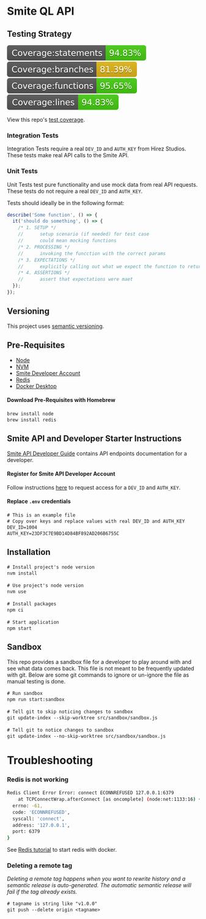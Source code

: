 # Smite QL API

## Testing Strategy

![Statements](https://raw.githubusercontent.com/davidholyko/smite-ql-api/gh-pages/badges/badge-statements.svg)
![Branches](https://raw.githubusercontent.com/davidholyko/smite-ql-api/gh-pages/badges/badge-branches.svg)
![Functions](https://raw.githubusercontent.com/davidholyko/smite-ql-api/gh-pages/badges/badge-functions.svg)
![Lines](https://raw.githubusercontent.com/davidholyko/smite-ql-api/gh-pages/badges/badge-lines.svg)

View this repo's [test coverage](https://david-ko.com/smite-ql-api/).

### Integration Tests

Integration Tests require a real `DEV_ID` and `AUTH_KEY` from Hirez Studios. These tests make real API calls to the Smite API.

### Unit Tests

Unit Tests test pure functionality and use mock data from real API requests. These tests do not require a real `DEV_ID` and `AUTH_KEY`.

Tests should ideally be in the following format:

```javascript
describe('Some function', () => {
  it('should do something', () => {
    /* 1. SETUP */
    //      setup scenario (if needed) for test case
    //      could mean mocking functions
    /* 2. PROCESSING */
    //      invoking the funcction with the correct params
    /* 3. EXPECTATIONS */
    //      explicitly calling out what we expect the function to return or perform
    /* 4. ASSERTIONS */
    //      assert that expectations were maet
  });
});
```

## Versioning

This project uses [semantic versioning](https://semver.org/).

## Pre-Requisites

- [Node](https://nodejs.org/en/)
- [NVM](https://npm.github.io/installation-setup-docs/installing/using-a-node-version-manager.html)
- [Smite Developer Account](https://www.hirezstudios.com/)
- [Redis](https://redis.io/)
- [Docker Desktop](https://www.docker.com/products/docker-desktop/)

#### Download Pre-Requisites with Homebrew

```
brew install node
brew install redis
```

## Smite API and Developer Starter Instructions

[Smite API Developer Guide](https://docs.google.com/document/d/1OFS-3ocSx-1Rvg4afAnEHlT3917MAK_6eJTR6rzr-BM/edit) contains API endpoints documentation for a developer.

#### Register for Smite API Developer Account

Follow instructions [here](https://fs12.formsite.com/HiRez/form48/secure_index.html) to request access for a `DEV_ID` and `AUTH_KEY`.

#### Replace `.env` credentials

```
# This is an example file
# Copy over keys and replace values with real DEV_ID and AUTH_KEY
DEV_ID=1004
AUTH_KEY=23DF3C7E9BD14D84BF892AD206B6755C
```

## Installation

```
# Install project's node version
nvm install

# Use project's node version
nvm use

# Install packages
npm ci

# Start application
npm start
```

## Sandbox

This repo provides a sandbox file for a developer to play around with and see what data comes back. This file is not meant to be frequently updated with git. Below are some git commands to ignore or un-ignore the file as manual testing is done.

```
# Run sandbox
npm run start:sandbox

# Tell git to skip noticing changes to sandbox
git update-index --skip-worktree src/sandbox/sandbox.js

# Tell git to notice changes to sandbox
git update-index --no-skip-worktree src/sandbox/sandbox.js
```

# Troubleshooting

### Redis is not working

```sh
Redis Client Error Error: connect ECONNREFUSED 127.0.0.1:6379
    at TCPConnectWrap.afterConnect [as oncomplete] (node:net:1133:16) {
  errno: -61,
  code: 'ECONNREFUSED',
  syscall: 'connect',
  address: '127.0.0.1',
  port: 6379
}
```

See [Redis tutorial](./documentation/redis/redis-tutorial.md) to start redis with docker.

### Deleting a remote tag

_Deleting a remote tag happens when you want to rewrite history and a semantic release is auto-generated. The automatic semantic release will fail if the tag already exists._

```
# tagname is string like "v1.0.0"
git push --delete origin <tagname>
```
